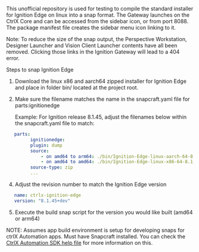 This unofficial repository is used for testing to compile the standard installer for Ignition Edge on linux into a snap format.
The Gateway launches on the CtrlX Core and can be accessed from the sidebar icon, or from port 8088. The package manifest file creates the sidebar menu icon linking to it.

Note: To reduce the size of the snap output, the Perspective Workstation, Designer Launcher and Vision Client Launcher contents have all been removed. Clicking those links in the Ignition Gateway will lead to a 404 error.

Steps to snap Ignition Edge
1. Download the linux x86 and aarch64 zipped installer for Ignition Edge and place in folder bin/ located at the project root.
2. Make sure the filename matches the name in the snapcraft.yaml file for parts:ignitionedge

   Example: For Ignition release 8.1.45, adjust the filenames below within the snapcraft.yaml file to match:
   
```yaml
   parts:
         ignitionedge:
         plugin: dump
         source: 
             - on amd64 to arm64: ./bin/Ignition-Edge-linux-aarch-64-8.1.45.zip
             - on amd64 to amd64: ./bin/Ignition-Edge-linux-x86-64-8.1.45.zip
         source-type: zip
         ...
``` 
4. Adjust the revision number to match the Ignition Edge version

```yaml
   name: ctrlx-ignition-edge
   version: "8.1.45+dev"
```

5. Execute the build snap script for the version you would like built (amd64 or arm64)

NOTE:
Assumes app build environment is setup for developing snaps for ctrlX Automation apps. Must have Snapcraft installed. You can check the [CtrlX Automation SDK help file](https://boschrexroth.github.io/ctrlx-automation-sdk/latest/) for more information on this.
